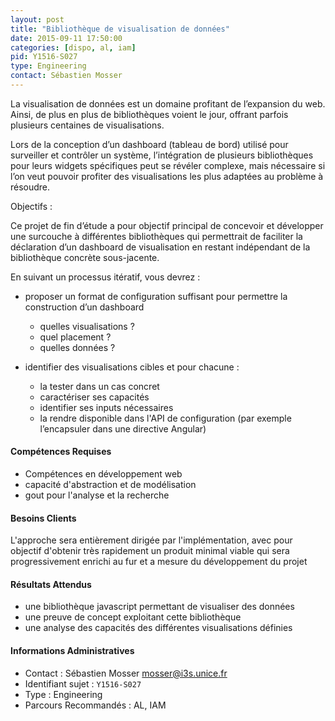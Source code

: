 ```yaml
---
layout: post
title: "Bibliothèque de visualisation de données"
date: 2015-09-11 17:50:00
categories: [dispo, al, iam]
pid: Y1516-S027
type: Engineering
contact: Sébastien Mosser
---
```

       
La visualisation de données est un domaine profitant de l’expansion du web. Ainsi, de plus en plus de bibliothèques voient le jour, offrant parfois plusieurs centaines de visualisations.

Lors de la conception d’un dashboard (tableau de bord) utilisé pour surveiller et contrôler un système, l’intégration de plusieurs bibliothèques pour leurs widgets spécifiques peut se révéler complexe, mais nécessaire si l’on veut pouvoir profiter des visualisations les plus adaptées au problème à résoudre.

Objectifs :

Ce projet de fin d’étude a pour objectif principal de concevoir et développer une surcouche à différentes bibliothèques qui permettrait de faciliter la déclaration d’un dashboard de visualisation en restant indépendant de la bibliothèque concrète sous-jacente.

En suivant un processus itératif, vous devrez :

  - proposer un format de configuration suffisant pour permettre la construction d’un dashboard
    - quelles visualisations ?
    - quel placement ?
    - quelles données ?
  
  - identifier des visualisations cibles et pour chacune :
    - la tester dans un cas concret
    - caractériser ses capacités
    - identifier ses inputs nécessaires
    - la rendre disponible dans l'API de configuration (par exemple l’encapsuler dans une directive Angular)

#### Compétences Requises
  - Compétences en développement web
  - capacité d'abstraction et de modélisation
  - gout pour l'analyse et la recherche 


#### Besoins Clients
L'approche sera entièrement dirigée par l'implémentation, avec pour objectif d'obtenir très rapidement un produit minimal viable qui sera progressivement enrichi au fur et a mesure du développement du projet

#### Résultats Attendus
  - une bibliothèque javascript permettant de visualiser des données
  - une preuve de concept exploitant cette bibliothèque
  - une analyse des capacités des différentes visualisations définies
     

#### Informations Administratives
  * Contact : Sébastien Mosser <mosser@i3s.unice.fr>
  * Identifiant sujet : `Y1516-S027`
  * Type : Engineering
  * Parcours Recommandés : AL, IAM
     